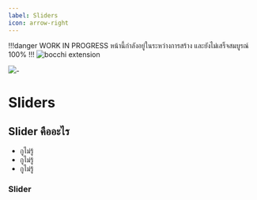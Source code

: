 ```yaml
---
label: Sliders
icon: arrow-right
---
```

!!!danger WORK IN PROGRESS
หน้านี้กำลังอยู่ในระหว่างการสร้าง และยังไม่เสร็จสมบูรณ์ 100%
!!!
![bocchi extension](https://cdn.discordapp.com/attachments/531833851375386634/1061877550185451590/image.png)

![](https://cdn.discordapp.com/attachments/531833851375386634/1061951050044690472/image.png)-
# Sliders

## Slider คืออะไร
- กูไม่รู้
- กูไม่รู้
- กูไม่รู้

### Slider